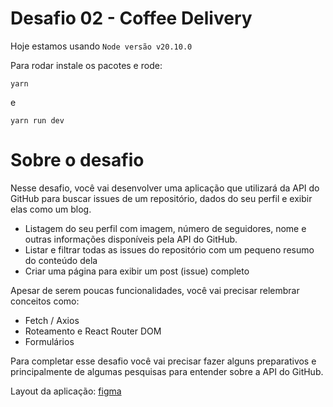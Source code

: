 # Desafio 02 - Coffee Delivery

Hoje estamos usando `Node versão v20.10.0`

Para rodar instale os pacotes e rode:
```
yarn
```
e 
```
yarn run dev
```

# Sobre o desafio

Nesse desafio, você vai desenvolver uma aplicação que utilizará da API do GitHub para buscar issues de um repositório, dados do seu perfil e exibir elas como um blog.

- Listagem do seu perfil com imagem, número de seguidores, nome e outras informações disponíveis pela API do GitHub.
- Listar e filtrar todas as issues do repositório com um pequeno resumo do conteúdo dela
- Criar uma página para exibir um post (issue) completo

Apesar de serem poucas funcionalidades, você vai precisar relembrar conceitos como:

- Fetch / Axios
- Roteamento e React Router DOM
- Formulários

Para completar esse desafio você vai precisar fazer alguns preparativos e principalmente de algumas pesquisas para entender sobre a API do GitHub.

Layout da aplicação: [figma](https://www.figma.com/design/H5MOcwpbrtAtXMo0FlIe6t/GitHub-Blog-(Community)?m=auto&is-community-duplicate=1&fuid=895716758038981057)
